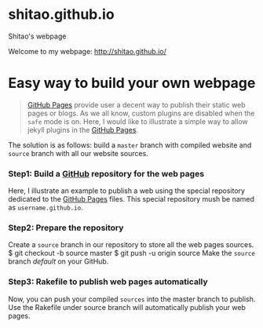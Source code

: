 # shitao.github.io
Shitao's webpage

Welcome to my webpage: http://shitao.github.io/


# Easy way to build your own webpage

> [GitHub Pages] provide user a decent way to publish their static web pages or
> blogs. As we all know, custom plugins are disabled when the `safe` mode is on.
> Here, I would like to illustrate a simple way to allow jekyll plugins in the
> [GitHub Pages]. 

The solution is as follows: build a `master` branch with compiled website and `source` branch with all our website sources. 

### Step1: Build a [GitHub] repository for the web pages

Here, I illustrate an example to publish a web using the special repository
dedicated to the [GitHub Pages] files. This special repository mush be named as `username.github.io`.

### Step2: Prepare the repository
Create a `source` branch in our repository to store all the web pages sources.
    $ git checkout -b source master
    $ git push -u origin source
Make the `source` branch _default_ on your GitHub.

### Step3: Rakefile to publish web pages automatically

Now, you can push your compiled `sources` into the master branch to publish. Use
the Rakefile under source branch will automatically publish your web pages.


[GitHub Pages]: http://pages.github.com/ 
[GitHub]: http://github.com/ 
